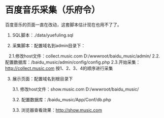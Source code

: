 # 百度音乐采集（乐府令）
百度音乐的页面一直在改动，这套脚本估计现在也用不了了。

1. SQL脚本：./data/yuefuling.sql


2. 采集脚本：配置域名到admin目录下：

    2.1.修改host文件：collect.music.com  D:/wwwroot/baidu_music/admin/
    2.2.配置数据库：/baidu_music/admin/config/config.php
    2.3.开始采集： http://collect.music.com 按1、2、3、4的顺序进行采集


3. 展示页面：配置域名到根目录下

      3.1. 修改host文件：show.music.com  D:/wwwroot/baidu_music/
      
      3.2. 配置数据库：/baidu_music/App/Conf/db.php
      
      3.3. 浏览器查看效果：http://show.music.com
